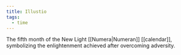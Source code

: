 ```yaml
---
title: Illustio
tags:
  - time
---
```

The fifth month of the New Light [[Numera|Numeran]] [[calendar]], symbolizing the enlightenment achieved after overcoming adversity.